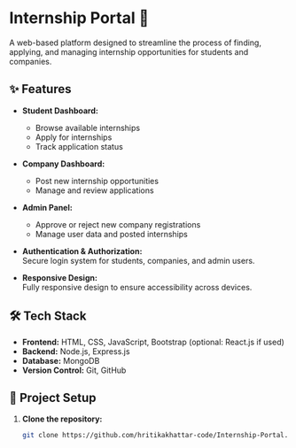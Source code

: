
# Internship Portal 🚀

A web-based platform designed to streamline the process of finding, applying, and managing internship opportunities for students and companies.

## ✨ Features

- **Student Dashboard:**  
  - Browse available internships
  - Apply for internships
  - Track application status

- **Company Dashboard:**  
  - Post new internship opportunities
  - Manage and review applications

- **Admin Panel:**  
  - Approve or reject new company registrations
  - Manage user data and posted internships

- **Authentication & Authorization:**  
  Secure login system for students, companies, and admin users.

- **Responsive Design:**  
  Fully responsive design to ensure accessibility across devices.

## 🛠️ Tech Stack

- **Frontend:** HTML, CSS, JavaScript, Bootstrap (optional: React.js if used)
- **Backend:** Node.js, Express.js
- **Database:** MongoDB
- **Version Control:** Git, GitHub

## 📂 Project Setup

1. **Clone the repository:**
   ```bash
   git clone https://github.com/hritikakhattar-code/Internship-Portal.git
